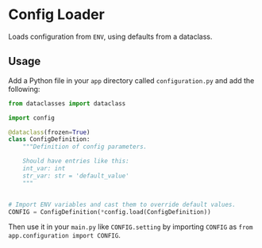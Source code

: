 # Config Loader

Loads configuration from `ENV`, using defaults from a dataclass.

## Usage

Add a Python file in your `app` directory called `configuration.py` and add the following:

```python
from dataclasses import dataclass

import config

@dataclass(frozen=True)
class ConfigDefinition:
    """Definition of config parameters.

    Should have entries like this:
    int_var: int
    str_var: str = 'default_value'
    """


# Import ENV variables and cast them to override default values.
CONFIG = ConfigDefinition(*config.load(ConfigDefinition))
```

Then use it in your `main.py` like `CONFIG.setting` by importing `CONFIG` as `from app.configuration import CONFIG`.
